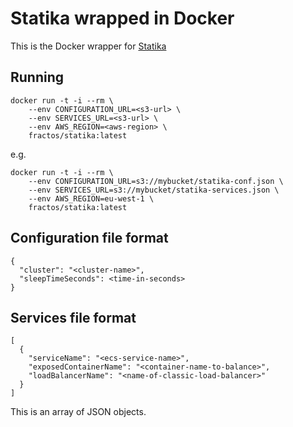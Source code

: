 # Statika wrapped in Docker

This is the Docker wrapper for [Statika](https://github.com/fractos/statika)

## Running

```
docker run -t -i --rm \
	--env CONFIGURATION_URL=<s3-url> \
	--env SERVICES_URL=<s3-url> \
	--env AWS_REGION=<aws-region> \
	fractos/statika:latest
```

e.g.

```
docker run -t -i --rm \
	--env CONFIGURATION_URL=s3://mybucket/statika-conf.json \
	--env SERVICES_URL=s3://mybucket/statika-services.json \
	--env AWS_REGION=eu-west-1 \
	fractos/statika:latest
```

## Configuration file format

```
{
  "cluster": "<cluster-name>",
  "sleepTimeSeconds": <time-in-seconds>
}
```

## Services file format

```
[
  {
    "serviceName": "<ecs-service-name>",
    "exposedContainerName": "<container-name-to-balance>",
    "loadBalancerName": "<name-of-classic-load-balancer>"
  }
]
```

This is an array of JSON objects.

